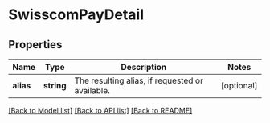 # SwisscomPayDetail

## Properties
Name | Type | Description | Notes
------------ | ------------- | ------------- | -------------
**alias** | **string** | The resulting alias, if requested or available. | [optional] 

[[Back to Model list]](../../README.md#documentation-for-models) [[Back to API list]](../../README.md#documentation-for-api-endpoints) [[Back to README]](../../README.md)


